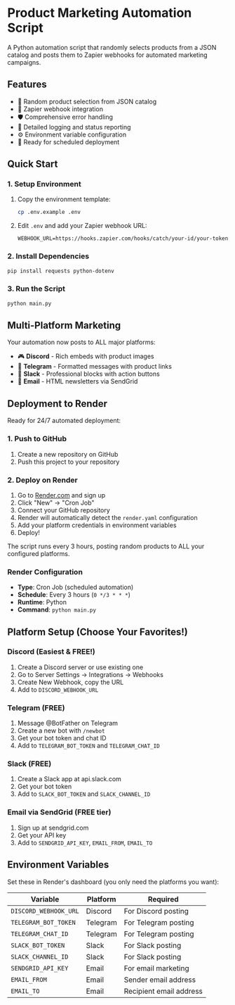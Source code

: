 # Product Marketing Automation Script

A Python automation script that randomly selects products from a JSON catalog and posts them to Zapier webhooks for automated marketing campaigns.

## Features

- 🎯 Random product selection from JSON catalog
- 🔗 Zapier webhook integration
- 🛡️ Comprehensive error handling
- 📝 Detailed logging and status reporting
- ⚙️ Environment variable configuration
- 🚀 Ready for scheduled deployment

## Quick Start

### 1. Setup Environment

1. Copy the environment template:
   ```bash
   cp .env.example .env
   ```

2. Edit `.env` and add your Zapier webhook URL:
   ```
   WEBHOOK_URL=https://hooks.zapier.com/hooks/catch/your-id/your-token
   ```

### 2. Install Dependencies

```bash
pip install requests python-dotenv
```

### 3. Run the Script

```bash
python main.py
```

## Multi-Platform Marketing

Your automation now posts to ALL major platforms:

- 🎮 **Discord** - Rich embeds with product images
- 📱 **Telegram** - Formatted messages with product links  
- 💬 **Slack** - Professional blocks with action buttons
- 📧 **Email** - HTML newsletters via SendGrid

## Deployment to Render

Ready for 24/7 automated deployment:

### 1. Push to GitHub
1. Create a new repository on GitHub
2. Push this project to your repository

### 2. Deploy on Render
1. Go to [Render.com](https://render.com) and sign up
2. Click "New" → "Cron Job"
3. Connect your GitHub repository
4. Render will automatically detect the `render.yaml` configuration
5. Add your platform credentials in environment variables
6. Deploy!

The script runs every 3 hours, posting random products to ALL your configured platforms.

### Render Configuration
- **Type**: Cron Job (scheduled automation)
- **Schedule**: Every 3 hours (`0 */3 * * *`)
- **Runtime**: Python
- **Command**: `python main.py`

## Platform Setup (Choose Your Favorites!)

### Discord (Easiest & FREE!)
1. Create a Discord server or use existing one
2. Go to Server Settings → Integrations → Webhooks
3. Create New Webhook, copy the URL
4. Add to `DISCORD_WEBHOOK_URL`

### Telegram (FREE)
1. Message @BotFather on Telegram
2. Create a new bot with `/newbot`
3. Get your bot token and chat ID
4. Add to `TELEGRAM_BOT_TOKEN` and `TELEGRAM_CHAT_ID`

### Slack (FREE)
1. Create a Slack app at api.slack.com
2. Get your bot token
3. Add to `SLACK_BOT_TOKEN` and `SLACK_CHANNEL_ID`

### Email via SendGrid (FREE tier)
1. Sign up at sendgrid.com
2. Get your API key
3. Add to `SENDGRID_API_KEY`, `EMAIL_FROM`, `EMAIL_TO`

## Environment Variables

Set these in Render's dashboard (you only need the platforms you want):

| Variable | Platform | Required |
|----------|----------|----------|
| `DISCORD_WEBHOOK_URL` | Discord | For Discord posting |
| `TELEGRAM_BOT_TOKEN` | Telegram | For Telegram posting |
| `TELEGRAM_CHAT_ID` | Telegram | For Telegram posting |
| `SLACK_BOT_TOKEN` | Slack | For Slack posting |
| `SLACK_CHANNEL_ID` | Slack | For Slack posting |
| `SENDGRID_API_KEY` | Email | For email marketing |
| `EMAIL_FROM` | Email | Sender email address |
| `EMAIL_TO` | Email | Recipient email address |
